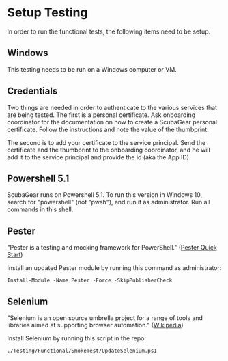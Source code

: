 # Setup Testing

In order to run the functional tests, the following items need to be setup.

## Windows

This testing needs to be run on a Windows computer or VM.

## Credentials

Two things are needed in order to authenticate to the various services that are being tested.  The first is a personal certificate.  Ask onboarding coordinator for the documentation on how to create a ScubaGear personal certificate.  Follow the instructions and note the value of the thumbprint.

The second is to add your certificate to the service principal.  Send the certificate and the thumbprint to the onboarding coordinator, and he will add it to the service principal and provide the id (aka the App ID).

## Powershell 5.1

ScubaGear runs on Powershell 5.1.  To run this version in Windows 10, search for "powershell" (not "pwsh"), and run it as administrator.  Run all commands in this shell.

## Pester

"Pester is a testing and mocking framework for PowerShell." ([Pester Quick Start](https://pester.dev/docs/quick-start))

Install an updated Pester module by running this command as administrator:

```
Install-Module -Name Pester -Force -SkipPublisherCheck
```

## Selenium

"Selenium is an open source umbrella project for a range of tools and libraries aimed at supporting browser automation." ([Wikipedia](https://en.wikipedia.org/wiki/Selenium_(software)))

Install Selenium by running this script in the repo:

```
./Testing/Functional/SmokeTest/UpdateSelenium.ps1
```
